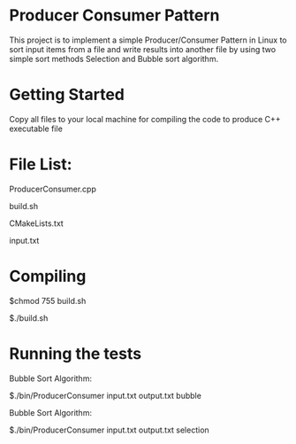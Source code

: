 # Producer Consumer Pattern

This project is to implement a simple Producer/Consumer Pattern in Linux to sort input items from a file 
and write results into another file by using two simple sort methods Selection and Bubble sort algorithm.

# Getting Started

Copy all files to your local machine for compiling the code to produce C++ executable file

# File List:

ProducerConsumer.cpp

build.sh  

CMakeLists.txt  

input.txt


# Compiling

$chmod 755 build.sh

$./build.sh

# Running the tests

Bubble Sort Algorithm:

$./bin/ProducerConsumer input.txt output.txt bubble

Bubble Sort Algorithm:

$./bin/ProducerConsumer input.txt output.txt selection
